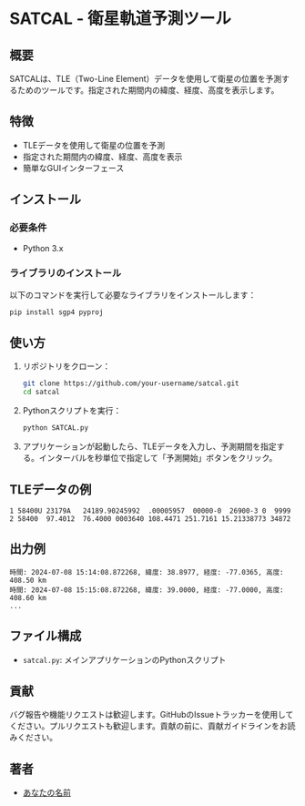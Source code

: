
# SATCAL - 衛星軌道予測ツール

## 概要

SATCALは、TLE（Two-Line Element）データを使用して衛星の位置を予測するためのツールです。指定された期間内の緯度、経度、高度を表示します。

## 特徴

- TLEデータを使用して衛星の位置を予測
- 指定された期間内の緯度、経度、高度を表示
- 簡単なGUIインターフェース

## インストール

### 必要条件

- Python 3.x

### ライブラリのインストール

以下のコマンドを実行して必要なライブラリをインストールします：

```bash
pip install sgp4 pyproj
```

## 使い方

1. リポジトリをクローン：

    ```bash
    git clone https://github.com/your-username/satcal.git
    cd satcal
    ```

2. Pythonスクリプトを実行：

    ```bash
    python SATCAL.py
    ```

3. アプリケーションが起動したら、TLEデータを入力し、予測期間を指定する。インターバルを秒単位で指定して「予測開始」ボタンをクリック。

## TLEデータの例

```plaintext
1 58400U 23179A   24189.90245992  .00005957  00000-0  26900-3 0  9999
2 58400  97.4012  76.4000 0003640 108.4471 251.7161 15.21338773 34872
```

## 出力例

```plaintext
時間: 2024-07-08 15:14:08.872268, 緯度: 38.8977, 経度: -77.0365, 高度: 408.50 km
時間: 2024-07-08 15:15:08.872268, 緯度: 39.0000, 経度: -77.0000, 高度: 408.60 km
...
```

## ファイル構成

- `satcal.py`: メインアプリケーションのPythonスクリプト

## 貢献

バグ報告や機能リクエストは歓迎します。GitHubのIssueトラッカーを使用してください。プルリクエストも歓迎します。貢献の前に、貢献ガイドラインをお読みください。

## 著者

- [あなたの名前](https://github.com/your-username)
